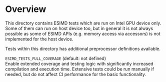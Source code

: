 # Overview
This directory contains ESIMD tests which are run on Intel GPU device only.
Some of them can run on host device too, but in general it is not always
possible as some of ESIMD APIs (e.g. memory access via accessors) is not
implemented for the host device.

Tests within this directory has additional preprocessor definitions available.

`ESIMD_TESTS_FULL_COVERAGE` (default: not defined)\
Enable extended coverage and testing logic with significantly increased
compilation and execution time. Extensive tests could be run manually if needed,
but do not affect CI performance for the basic functionality.
